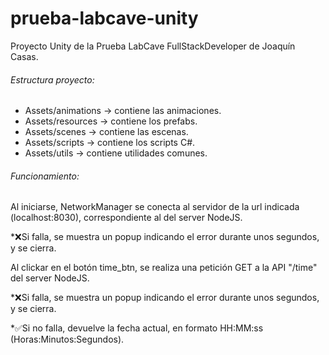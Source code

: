 # prueba-labcave-unity
Proyecto Unity de la Prueba LabCave FullStackDeveloper de Joaqu&iacute;n Casas.

###### Estructura proyecto:
- Assets/animations -> contiene las animaciones.
- Assets/resources  -> contiene los prefabs.
- Assets/scenes     -> contiene las escenas.
- Assets/scripts    -> contiene los scripts C#.
- Assets/utils      -> contiene utilidades comunes.

###### Funcionamiento:
Al iniciarse, NetworkManager se conecta al servidor de la url indicada (localhost:8030), correspondiente al del server NodeJS.

*❌Si falla, se muestra un popup indicando el error durante unos segundos, y se cierra.


Al clickar en el bot&oacute;n time_btn, se realiza una petici&oacute;n GET a la API "/time" del server NodeJS.

*❌Si falla, se muestra un popup indicando el error durante unos segundos, y se cierra.

*✅Si no falla, devuelve la fecha actual, en formato HH:MM:ss (Horas:Minutos:Segundos).

